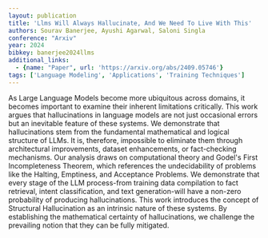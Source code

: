 ```yaml
---
layout: publication
title: 'Llms Will Always Hallucinate, And We Need To Live With This'
authors: Sourav Banerjee, Ayushi Agarwal, Saloni Singla
conference: "Arxiv"
year: 2024
bibkey: banerjee2024llms
additional_links:
  - {name: "Paper", url: 'https://arxiv.org/abs/2409.05746'}
tags: ['Language Modeling', 'Applications', 'Training Techniques']
---
```

As Large Language Models become more ubiquitous across domains, it becomes
important to examine their inherent limitations critically. This work argues
that hallucinations in language models are not just occasional errors but an
inevitable feature of these systems. We demonstrate that hallucinations stem
from the fundamental mathematical and logical structure of LLMs. It is,
therefore, impossible to eliminate them through architectural improvements,
dataset enhancements, or fact-checking mechanisms. Our analysis draws on
computational theory and Godel's First Incompleteness Theorem, which references
the undecidability of problems like the Halting, Emptiness, and Acceptance
Problems. We demonstrate that every stage of the LLM process-from training data
compilation to fact retrieval, intent classification, and text generation-will
have a non-zero probability of producing hallucinations. This work introduces
the concept of Structural Hallucination as an intrinsic nature of these
systems. By establishing the mathematical certainty of hallucinations, we
challenge the prevailing notion that they can be fully mitigated.
